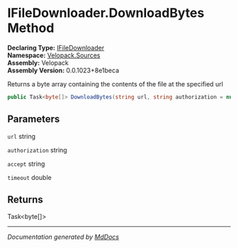 ﻿<!--  
  <auto-generated>   
    The contents of this file were generated by a tool.  
    Changes to this file may be list if the file is regenerated  
  </auto-generated>   
-->

# IFileDownloader.DownloadBytes Method

**Declaring Type:** [IFileDownloader](../index.md)  
**Namespace:** [Velopack.Sources](../../index.md)  
**Assembly:** Velopack  
**Assembly Version:** 0.0.1023+8e1beca

Returns a byte array containing the contents of the file at the specified url

```csharp
public Task<byte[]> DownloadBytes(string url, string authorization = null, string accept = null, double timeout = 30);
```

## Parameters

`url`  string

`authorization`  string

`accept`  string

`timeout`  double

## Returns

Task\<byte\[\]\>

___

*Documentation generated by [MdDocs](https://github.com/ap0llo/mddocs)*
